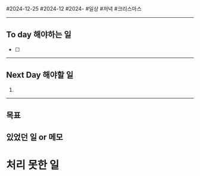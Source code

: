 #2024-12-25 #2024-12 #2024- 
#일상 #저녁 #크리스마스 

---
## To day 해야하는 일
- [ ] 

---
## Next Day 해야할 일
1. 

---

## 목표 


## 있었던 일  or 메모


# 처리 못한 일